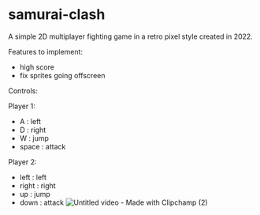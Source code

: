 # samurai-clash
A simple 2D multiplayer fighting game in a retro pixel style created in 2022. 

Features to implement:
- high score
- fix sprites going offscreen


Controls:

Player 1:
- A : left
- D : right
- W : jump
- space : attack

Player 2:
- left : left
- right : right
- up : jump
- down : attack
![Untitled video - Made with Clipchamp (2)](https://user-images.githubusercontent.com/89012268/222562840-dd023cec-e7cb-47b1-821b-8aef078a0915.gif)


